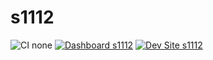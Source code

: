 # s1112

![CI none](https://img.shields.io/badge/ci-none-orange.svg)
[![Dashboard s1112](https://img.shields.io/badge/dashboard-s1112-yellow.svg)](https://dashboard.pantheon.io/sites/80ccbf9a-2711-4394-80df-0c160b715c3a#dev/code)
[![Dev Site s1112](https://img.shields.io/badge/site-s1112-blue.svg)](http://dev-s1112.pantheonsite.io/)